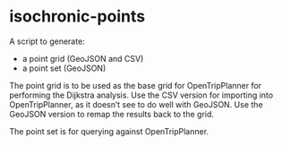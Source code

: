 # isochronic-points

A script to generate:

- a point grid (GeoJSON and CSV)
- a point set (GeoJSON)

The point grid is to be used as the base grid for OpenTripPlanner for performing the Dijkstra analysis. Use the CSV version for importing into OpenTripPlanner, as it doesn’t see to do well with GeoJSON. Use the GeoJSON version to remap the results back to the grid.

The point set is for querying against OpenTripPlanner.
